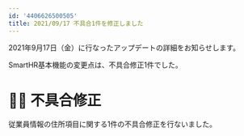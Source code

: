 ```yaml
---
id: '4406626500505'
title: 2021/09/17 不具合1件を修正しました
---
```

2021年9月17日（金）に行なったアップデートの詳細をお知らせします。

SmartHR基本機能の変更点は、不具合修正1件でした。

# 👨‍⚕️ 不具合修正

従業員情報の住所項目に関する1件の不具合修正を行ないました。
